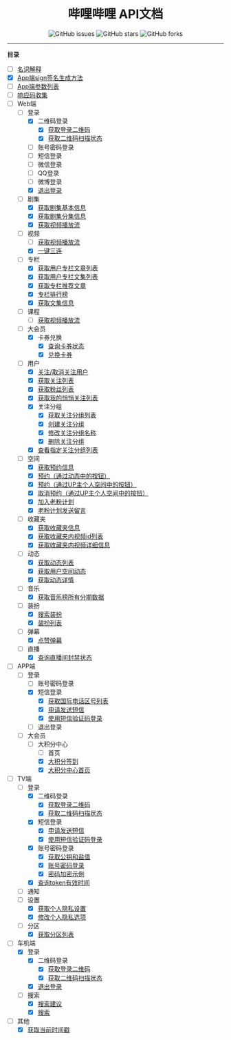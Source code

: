 <h1 align="center">哔哩哔哩 API文档</h1>
<p align="center">
    <a href="https://github.com/7rikka/bilibili-api-docs/issues" style="text-decoration:none">
        <img src="https://img.shields.io/github/issues/7rikka/bilibili-api-docs.svg" alt="GitHub issues"/>
    </a>
    <a href="https://github.com/7rikka/bilibili-api-docs/stargazers" style="text-decoration:none" >
        <img src="https://img.shields.io/github/stars/7rikka/bilibili-api-docs.svg" alt="GitHub stars"/>
    </a>
    <a href="https://github.com/7rikka/bilibili-api-docs/network" style="text-decoration:none" >
        <img src="https://img.shields.io/github/forks/7rikka/bilibili-api-docs.svg" alt="GitHub forks"/>
    </a>
</p>

---

**目录**

- [ ] [名词解释](md/description.md)
- [X] [App端sign签名生成方法](md/app_sign.md)
- [ ] [App端参数列表](md/params.md)
- [ ] [响应码收集](code.md)
- [ ] Web端
    - [ ] 登录
        - [X] 二维码登录
            - [X] [获取登录二维码](login/qr_web.md#获取登录二维码)
            - [X] [获取二维码扫描状态](login/qr_web.md#获取二维码扫描状态)
        - [ ] 账号密码登录
        - [ ] 短信登录
        - [ ] 微信登录
        - [ ] QQ登录
        - [ ] 微博登录
        - [X] [退出登录](login/logout_web.md#退出登录)
    - [ ] 剧集
        - [X] [获取剧集基本信息](bangumi/info.md#获取剧集基本信息)
        - [X] [获取剧集分集信息](bangumi/info.md#获取剧集分集信息)
        - [X] [获取视频播放流](bangumi/playurl_web.md#获取视频播放流)
    - [ ] 视频
        - [ ] [获取视频播放流](video/playurl_web.md#获取视频播放流)
        - [X] [一键三连](video/triple_web.md#一键三连)
    - [ ] 专栏
        - [X] [获取用户专栏文章列表](article/list.md#获取用户专栏文章列表)
        - [X] [获取用户专栏文集列表](article/list.md#获取用户专栏文集列表)
        - [X] [获取专栏推荐文章](article/recommends.md#获取专栏推荐文章)
        - [X] [专栏排行榜](article/rank.md#专栏排行榜)
        - [X] [获取文集信息](article/readlist.md#获取文集信息)
    - [ ] 课程
        - [ ] [获取视频播放流]()
    - [ ] 大会员
        - [X] 卡券兑换
            - [X] [查询卡券状态](vip/privilege.md#查询卡券状态)
            - [X] [兑换卡券](vip/privilege.md#兑换卡券)
    - [ ] 用户
        - [X] [关注/取消关注用户](user/relation.md#关注取消关注用户)
        - [X] [获取关注列表](user/following.md#获取关注列表)
        - [X] [获取粉丝列表](user/follower.md#获取粉丝列表)
        - [X] [获取我的悄悄关注列表](user/whispers.md#获取我的悄悄关注列表)
        - [X] 关注分组
            - [X] [获取关注分组列表](user/tag.md#获取关注分组列表)
            - [X] [创建关注分组](user/tag.md#创建关注分组)
            - [X] [修改关注分组名称](user/tag.md#修改关注分组名称)
            - [X] [删除关注分组](user/tag.md#删除关注分组)
        - [X] [查看指定关注分组列表](user/tag.md#查看指定关注分组列表)
    - [ ] 空间
        - [X] [获取预约信息](space/reservation.md#获取预约信息)
        - [X] [预约（通过动态中的按钮）](space/reservation.md#预约通过动态中的按钮)
        - [X] [预约（通过UP主个人空间中的按钮）](space/reservation.md#预约通过up主个人空间中的按钮)
        - [X] [取消预约（通过UP主个人空间中的按钮）](space/reservation.md#取消预约通过up主个人空间中的按钮)
        - [X] [加入老粉计划](user/contract.md#加入老粉计划)
        - [X] [老粉计划发送留言](user/contract.md#老粉计划发送留言)
    - [ ] 收藏夹
        - [X] [获取收藏夹信息](fav/detail.md#获取收藏夹信息)
        - [X] [获取收藏夹内视频id列表](fav/detail.md#获取收藏夹内视频id列表)
        - [X] [获取收藏夹内视频详细信息](fav/detail.md#获取收藏夹内视频详细信息)
    - [ ] 动态
        - [X] [获取动态列表](dynamic/all.md#获取动态列表)
        - [X] [获取用户空间动态](dynamic/space.md#获取用户空间动态)
        - [X] [获取动态详情](dynamic/detail.md#获取动态详情)
    - [ ] 音乐
        - [X] [获取音乐榜所有分期数据](music/rank.md#获取音乐榜所有分期数据)
    - [ ] 装扮
        - [X] [搜索装扮](garb/search.md#搜索装扮)
        - [X] [装扮列表](garb/list.md#装扮列表)
    - [ ] 弹幕
      - [X] [点赞弹幕](danmaku/thumb_up.md#点赞弹幕)
    - [ ] 直播
      - [X] [查询直播间封禁状态](live/ban.md#查询直播间封禁状态)
- [ ] APP端
    - [ ] 登录
        - [ ] 账号密码登录
        - [X] 短信登录
            - [X] [获取国际电话区号列表](login/sms_app.md#获取国际电话区号列表)
            - [X] [申请发送短信](login/sms_app.md#申请发送短信)
            - [X] [使用短信验证码登录](login/sms_app.md#使用短信验证码登录)
        - [ ] 退出登录
    - [ ] 大会员
        - [ ] 大积分中心
            - [ ] 首页
            - [X] [大积分签到](vip/sign.md#大积分签到)
            - [X] [大积分中心首页](vip/point.md#大积分中心首页)
- [ ] TV端
    - [ ] 登录
        - [X] 二维码登录
            - [X] [获取登录二维码](login/qr_tv.md#获取登录二维码)
            - [X] [获取二维码扫描状态](login/qr_tv.md#获取二维码扫描状态)
        - [X] 短信登录
            - [X] [申请发送短信](login/sms_tv.md#申请发送短信)
            - [X] [使用短信验证码登录](login/sms_tv.md#使用短信验证码登录)
        - [X] 账号密码登录
            - [X] [获取公钥和盐值](login/password_tv.md#获取公钥和盐值)
            - [X] [账号密码登录](login/password_tv.md#账号密码登录)
            - [X] [密码加密示例](login/password_tv.md#密码加密示例)
        - [X] [查询token有效时间](login/info_tv.md#查询token有效时间)
    - [ ] 通知
    - [ ] 设置
        - [X] [获取个人隐私设置](setting/setting_tv.md#获取个人隐私设置)
        - [X] [修改个人隐私选项](setting/setting_tv.md#修改个人隐私选项)
    - [ ] 分区
        - [X] [获取分区列表](regin/regin_tv.md#获取分区列表)
- [ ] 车机端
    - [X] 登录
        - [X] 二维码登录
            - [X] [获取登录二维码](login/qr_car.md#获取登录二维码)
            - [X] [获取二维码扫描状态](login/qr_car.md#获取二维码扫描状态)
        - [X] [退出登录](login/logout_car.md#退出登录)
    - [ ] 搜索
        - [X] [搜索建议](search/search_car.md#搜索建议)
        - [X] [搜索](search/search_car.md#搜索)
- [ ] 其他
    - [X] [获取当前时间戳](other/now.md#获取当前时间戳)